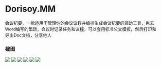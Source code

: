 #  Dorisoy.MM #

会议纪要，一款适用于管理你的会议议程并编排生成会议纪要的辅助工具，免去Word编写的繁琐，会议时记录任务和议程，可以套用标准公文模板，然后打印和导出Doc文档，分享他人

### 截图 ###
<img src="https://bitbucket.org/mschen_/dorisoy.mm/raw/d7b4248d7796a6cbc9e9ff7b2ada84aceb4fdbdf/s%20(6).png">
<img src="https://bitbucket.org/mschen_/dorisoy.mm/raw/d7b4248d7796a6cbc9e9ff7b2ada84aceb4fdbdf/s%20(5).png">
<img src="https://bitbucket.org/mschen_/dorisoy.mm/raw/d7b4248d7796a6cbc9e9ff7b2ada84aceb4fdbdf/s%20(4).png">
<img src="https://bitbucket.org/mschen_/dorisoy.mm/raw/d7b4248d7796a6cbc9e9ff7b2ada84aceb4fdbdf/s%20(3).png">
<img src="https://bitbucket.org/mschen_/dorisoy.mm/raw/d7b4248d7796a6cbc9e9ff7b2ada84aceb4fdbdf/s%20(2).png">
<img src="https://bitbucket.org/mschen_/dorisoy.mm/raw/d7b4248d7796a6cbc9e9ff7b2ada84aceb4fdbdf/s%20(1).png">
